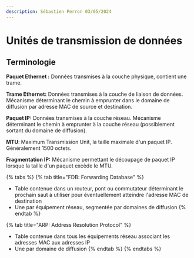 ```yaml
---
description: Sébastien Perron 03/05/2024
---
```


# Unités de transmission de données

## Terminologie

**Paquet Ethernet :** Données transmises à la couche physique, contient une trame.

**Trame Ethernet:** Données transmises à la couche de liaison de données. Mécanisme déterminant le chemin à emprunter dans le domaine de diffusion par adresse MAC de source et destination.

**Paquet IP:** Données transmises à la couche réseau. Mécanisme déterminant le chemin à emprunter à la couche réseau (possiblement sortant du domaine de diffusion).

**MTU**: Maximum Transmission Unit, la taille maximale d'un paquet IP. Généralement 1500 octets.

**Fragmentation IP:** Mécanisme permettant le découpage de paquet IP lorsque la taille d'un paquet excède le MTU.

&#x20;

{% tabs %}
{% tab title="FDB: Forwarding Database" %}
* Table contenue dans un routeur, pont ou commutateur déterminant le prochain saut à utiliser pour éventuellement atteindre l'adresse MAC de destination
* Une par équipement réseau, segmentée par domaines de diffusion
{% endtab %}

{% tab title="ARP: Address Resolution Protocol" %}
* Table contenue dans tous les équipements réseau associant les adresses MAC aux adresses IP
* Une par domaine de diffusion
{% endtab %}
{% endtabs %}
